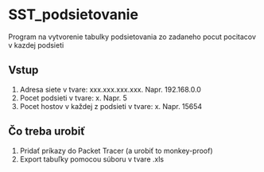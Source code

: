 # SST_podsietovanie
Program na vytvorenie tabulky podsietovania zo zadaneho pocut pocitacov v kazdej podsieti




## Vstup
1. Adresa siete v tvare: xxx.xxx.xxx.xxx. Napr. 192.168.0.0
2. Pocet podsieti v tvare: x. Napr. 5
3. Pocet hostov v každej z podsieti v tvare: x. Napr. 15654
## Čo treba urobiť
1. Pridať príkazy do Packet Tracer (a urobiť to monkey-proof)
2. Export tabuľky pomocou súboru v tvare .xls
